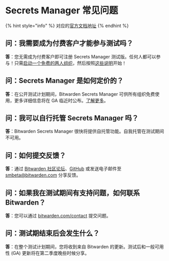 # Secrets Manager 常见问题

{% hint style="info" %}
对应的[官方文档地址](https://bitwarden.com/help/secrets-manager-faqs/)
{% endhint %}

## 问：我需要成为付费客户才能参与测试吗？ <a href="#q-do-i-need-to-be-a-paying-customer-to-participate-in-the-beta" id="q-do-i-need-to-be-a-paying-customer-to-participate-in-the-beta"></a>

**答**：您无需成为付费客户即可注册 Secrets Manager 测试版。任何人都可以参与！只需[启动一个免费的两人组织](../../admin-console/organizations-quick-start.md#setup-your-organization)，然后按照[这些说明](../get-started/secrets-manager-quick-start.md)开始！

## 问：Secrets Manager 是如何定价的？ <a href="#q-how-is-secrets-manager-priced" id="q-how-is-secrets-manager-priced"></a>

**答**：在公开测试计划期间，Bitwarden Secrets Manager 可供所有组织免费使用，更多详细信息将在 GA 临近时公布。[了解更多](../../miscellaneous/beta-signup.md)。

## 问：我可以自行托管 Secrets Manager 吗？ <a href="#q-can-i-self-host-secrets-manager" id="q-can-i-self-host-secrets-manager"></a>

**答**：Bitwarden Secrets Manager 很快将提供自托管功能。自我托管在测试期间不可用。

## 问：如何提交反馈？ <a href="#q-how-do-i-submit-feedback" id="q-how-do-i-submit-feedback"></a>

**答**：通过 [Bitwarden 社区论坛](https://community.bitwarden.com/)、[GitHub](https://github.com/bitwarden) 或发送电子邮件至 smbeta@bitwarden.com 分享反馈。

## 问：如果我在测试期间有支持问题，如何联系 Bitwarden？ <a href="#q-how-do-i-contact-bitwarden-if-i-have-support-questions-during-the-beta" id="q-how-do-i-contact-bitwarden-if-i-have-support-questions-during-the-beta"></a>

**答**：您可以通过 [bitwarden.com/contact](https://bitwarden.com/contact/) 提交问题。

## 问：测试期结束后会发生什么？ <a href="#q-what-happens-after-the-beta-period" id="q-what-happens-after-the-beta-period"></a>

**答**：在整个测试计划期间，您将收到来自 Bitwarden 的更新。测试后和一般可用性 (GA) 更新将在第二季度晚些时候分享。
